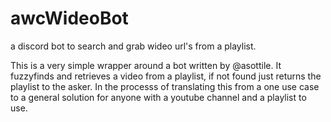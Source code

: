 # awcWideoBot
a discord bot to search and grab wideo url's from a playlist.

This is a very simple wrapper around a bot written by @asottile. It fuzzyfinds and retrieves a video from a playlist, if not found just returns the playlist to the asker.
In the processs of translating this from a one use case to a general solution for anyone with a youtube channel and a playlist to use.
